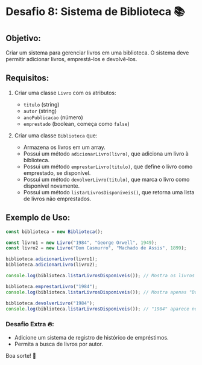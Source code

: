 # Desafio 8: Sistema de Biblioteca 📚

## Objetivo:
Criar um sistema para gerenciar livros em uma biblioteca. O sistema deve permitir adicionar livros, emprestá-los e devolvê-los.

## Requisitos:
1. Criar uma classe `Livro` com os atributos:
   - `titulo` (string)
   - `autor` (string)
   - `anoPublicacao` (número)
   - `emprestado` (boolean, começa como `false`)

2. Criar uma classe `Biblioteca` que:
   - Armazena os livros em um array.
   - Possui um método `adicionarLivro(livro)`, que adiciona um livro à biblioteca.
   - Possui um método `emprestarLivro(titulo)`, que define o livro como emprestado, se disponível.
   - Possui um método `devolverLivro(titulo)`, que marca o livro como disponível novamente.
   - Possui um método `listarLivrosDisponiveis()`, que retorna uma lista de livros não emprestados.

## Exemplo de Uso:
```js
const biblioteca = new Biblioteca();

const livro1 = new Livro("1984", "George Orwell", 1949);
const livro2 = new Livro("Dom Casmurro", "Machado de Assis", 1899);

biblioteca.adicionarLivro(livro1);
biblioteca.adicionarLivro(livro2);

console.log(biblioteca.listarLivrosDisponiveis()); // Mostra os livros disponíveis

biblioteca.emprestarLivro("1984");
console.log(biblioteca.listarLivrosDisponiveis()); // Mostra apenas "Dom Casmurro"

biblioteca.devolverLivro("1984");
console.log(biblioteca.listarLivrosDisponiveis()); // "1984" aparece novamente na lista
```

### Desafio Extra 🔥:
- Adicione um sistema de registro de histórico de empréstimos.
- Permita a busca de livros por autor.

Boa sorte! 🚀

